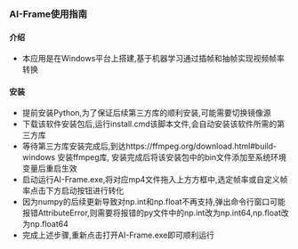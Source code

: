 ### AI-Frame使用指南
#### 介绍
* 本应用是在Windows平台上搭建,基于机器学习通过插帧和抽帧实现视频帧率转换
#### 安装
* 提前安装Python,为了保证后续第三方库的顺利安装,可能需要切换镜像源
* 下载该软件安装包后,运行install.cmd该脚本文件,会自动安装该软件所需的第三方库
* 等待第三方库安装完成后,到达https://ffmpeg.org/download.html#build-windows 安装ffmpeg库, 安装完成后将该安装包中的bin文件添加至系统环境变量后重启生效
* 启动运行AI-Frame.exe,将对应mp4文件拖入上方方框中,选定帧率或自定义帧率点击下方启动按钮进行转化
* 因为numpy的后续更新导致对np.int和np.float不再支持,弹出命令行窗口可能报错AttributeError,则需要将报错的py文件中的np.int改为np.int64,np.float改为np.float64
* 完成上述步骤,重新点击打开AI-Frame.exe即可顺利运行
